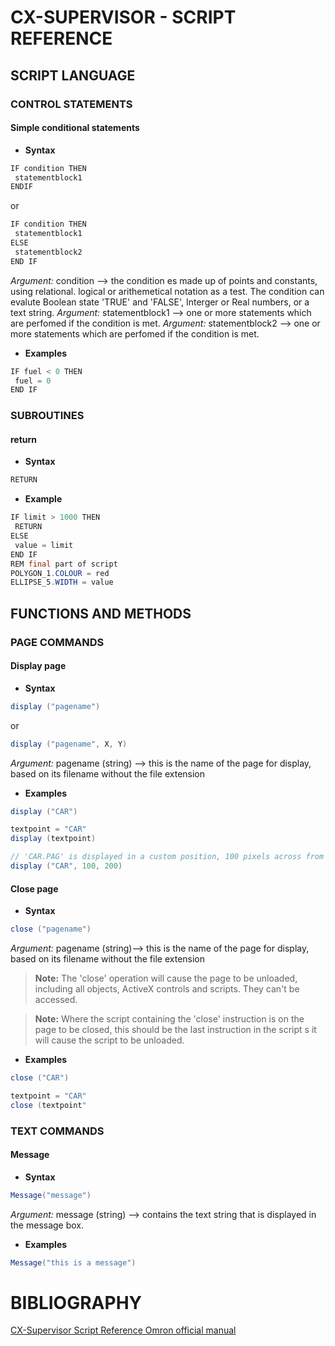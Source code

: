 # CX-SUPERVISOR - SCRIPT REFERENCE

## SCRIPT LANGUAGE

### CONTROL STATEMENTS

#### Simple conditional statements
- **Syntax**
```java
IF condition THEN
 statementblock1
ENDIF
``` 
or
```java
IF condition THEN
 statementblock1
ELSE
 statementblock2
END IF
```
*Argument:* condition --> the condition es made up of points and constants, using relational. logical or arithemetical notation as a test. The condition can evalute Boolean state 'TRUE' and 'FALSE', Interger or Real numbers, or a text string.
*Argument:* statementblock1 --> one or more statements which are perfomed if the condition is met.
*Argument:* statementblock2 --> one or more statements which are perfomed if the condition is met.
- **Examples**
```java
IF fuel < 0 THEN
 fuel = 0
END IF
```

### SUBROUTINES

#### return
- **Syntax**
```java
RETURN
```
- **Example**
```java
IF limit > 1000 THEN
 RETURN
ELSE
 value = limit
END IF
REM final part of script
POLYGON_1.COLOUR = red
ELLIPSE_5.WIDTH = value
```

## FUNCTIONS AND METHODS

### PAGE COMMANDS

#### Display page
- **Syntax**
```java
display ("pagename")
```
or
```java
display ("pagename", X, Y)
```
*Argument:* pagename (string) --> this is the name of the page for display, based on its filename without the file extension
- **Examples**
```java
display ("CAR")

textpoint = "CAR"
display (textpoint)

// 'CAR.PAG' is displayed in a custom position, 100 pixels across from the left of the main windows and 200 pixels down from the top 
display ("CAR", 100, 200)
```


#### Close page
- **Syntax**
```java
close ("pagename")
```
*Argument:* pagename (string)--> this is the name of the page for display, based on its filename without the file extension
> **Note:** The 'close' operation will cause the page to be unloaded, including all objects, ActiveX controls and scripts.  They can't be accessed.
 
> **Note:** Where the script containing the 'close' instruction is on the page to be closed, this should be the last instruction in the script s it will cause the script to be unloaded.

- **Examples**
```java
close ("CAR")

textpoint = "CAR"
close (textpoint"
```


### TEXT COMMANDS

#### Message
- **Syntax**
```java
Message("message")
```
*Argument:* message (string) --> contains the text string that is displayed in the message box.
 - **Examples**
```java
Message("this is a message")
```
 
# BIBLIOGRAPHY

[CX-Supervisor Script Reference Omron official manual](https://assets.omron.eu/downloads/manual/en/w09e_cx-supervisor_reference_manual_en.pdf)
